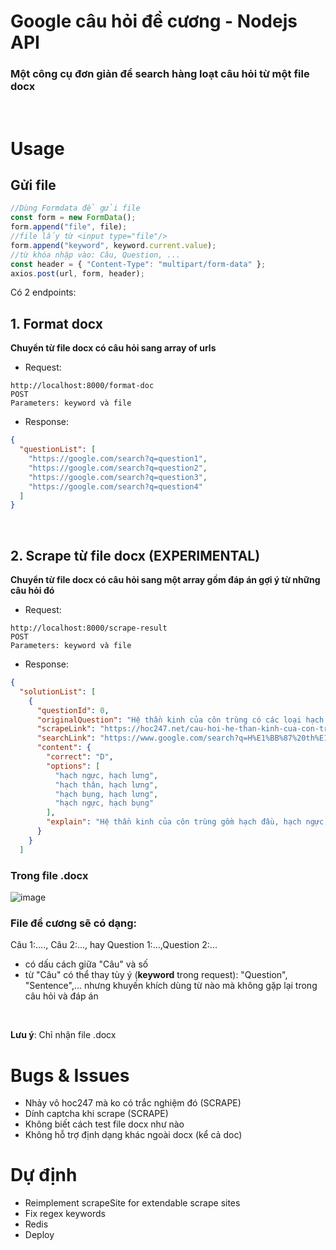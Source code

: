 # Google câu hỏi đề cương - Nodejs API

### Một công cụ đơn giản để search hàng loạt câu hỏi từ một file docx

<br>

# Usage

## Gửi file

```javascript
//Dùng Formdata để gửi file
const form = new FormData();
form.append("file", file);
//file lấy từ <input type="file"/>
form.append("keyword", keyword.current.value);
//từ khóa nhập vào: Câu, Question, ...
const header = { "Content-Type": "multipart/form-data" };
axios.post(url, form, header);
```

Có 2 endpoints:

## 1. Format docx

**Chuyển từ file docx có câu hỏi sang array of urls**
<br>

- Request:

```
http://localhost:8000/format-doc
POST
Parameters: keyword và file
```

- Response:

```json
{
  "questionList": [
    "https://google.com/search?q=question1",
    "https://google.com/search?q=question2",
    "https://google.com/search?q=question3",
    "https://google.com/search?q=question4"
  ]
}
```

<br>

## 2. Scrape từ file docx (EXPERIMENTAL)

**Chuyển từ file docx có câu hỏi sang một array gồm đáp án gợi ý từ những câu hỏi đó**
<br>

- Request:

```
http://localhost:8000/scrape-result
POST
Parameters: keyword và file
```

- Response:

```json
{
  "solutionList": [
    {
      "questionId": 0,
      "originalQuestion": "Hệ thần kinh của côn trùng có các loại hạch nào sau đây?",
      "scrapeLink": "https://hoc247.net/cau-hoi-he-than-kinh-cua-con-trung-co-cac-loai-hach-nao-sau-day-qid288806.html",
      "searchLink": "https://www.google.com/search?q=H%E1%BB%87%20th%E1%BA%A7n%20kinh%20c%E1%BB%A7a%20c%C3%B4n%20tr%C3%B9ng%20c%C3%B3%20c%C3%A1c%20lo%E1%BA%A1i%20h%E1%BA%A1ch%20n%C3%A0o%20sau%20%C4%91%C3%A2y?",
      "content": {
        "correct": "D",
        "options": [
          "hạch ngực, hạch lưng",
          "hạch thân, hạch lưng",
          "hạch bụng, hạch lưng",
          "hạch ngực, hạch bụng"
        ],
        "explain": "Hệ thần kinh của côn trùng gồm hạch đầu, hạch ngực, hạch bụng"
      }
    }
  ]
```

### Trong file .docx

<img src="https://i.ibb.co/w7mZV4F/image.png" alt="image">

### File đề cương sẽ có dạng:

Câu 1:...., Câu 2:..., hay Question 1:...,Question 2:...

- có dấu cách giữa "Câu" và số
- từ "Câu" có thể thay tùy ý (**keyword** trong request): "Question", "Sentence",... nhưng khuyến khích dùng từ nào mà không gặp lại trong câu hỏi và đáp án

<br>

**Lưu ý**: Chỉ nhận file .docx

# Bugs & Issues

- Nhảy vô hoc247 mà ko có trắc nghiệm đó (SCRAPE)
- Dính captcha khi scrape (SCRAPE)
- Không biết cách test file docx như nào
- Không hỗ trợ định dạng khác ngoài docx (kể cả doc)

# Dự định

- Reimplement scrapeSite for extendable scrape sites
- Fix regex keywords
- Redis
- Deploy

